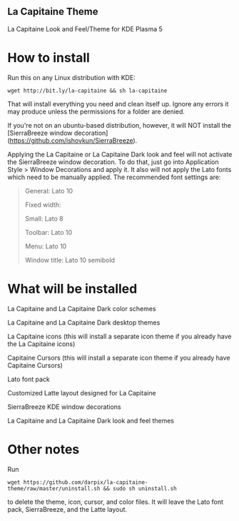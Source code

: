 ## La Capitaine Theme
La Capitaine Look and Feel/Theme for KDE Plasma 5
# How to install
Run this on any Linux distribution with KDE:

`wget http://bit.ly/la-capitaine && sh la-capitaine`

That will install everything you need and clean itself up. Ignore any errors it may produce unless the permissions for a folder are denied.

If you're not on an ubuntu-based distribution, however, it will NOT install the [SierraBreeze window decoration] (https://github.com/ishovkun/SierraBreeze).

Applying the La Capitaine or La Capitaine Dark look and feel will not activate the SierraBreeze window decoration. To do that, just go into Application Style > Window Decorations and apply it. It also will not apply the Lato fonts which need to be manually applied. The recommended font settings are:

> General: Lato 10
>
> Fixed width: <unchanged>
>
> Small: Lato 8
>
> Toolbar: Lato 10
>
> Menu: Lato 10
>
> Window title: Lato 10 semibold

# What will be installed

La Capitaine and La Capitaine Dark color schemes

La Capitaine and La Capitaine Dark desktop themes

La Capitaine icons (this will install a separate icon theme if you already have the La Capitaine icons)

Capitaine Cursors (this will install a separate icon theme if you already have Capitaine Cursors)

Lato font pack

Customized Latte layout designed for La Capitaine

SierraBreeze KDE window decorations

La Capitaine and La Capitaine Dark look and feel themes

# Other notes
Run

`wget https://github.com/darpix/la-capitaine-theme/raw/master/uninstall.sh && sudo sh uninstall.sh`

to delete the theme, icon, cursor, and color files. It will leave the Lato font pack, SierraBreeze, and the Latte layout.
